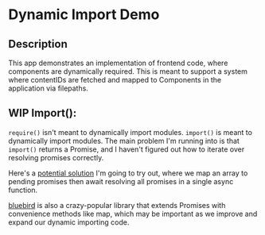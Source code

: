 # Dynamic Import Demo

## Description

This app demonstrates an implementation of frontend code, where components are dynamically required. This is meant to support a system where contentIDs are fetched and mapped to Components in the application via filepaths.

## WIP Import():

`require()` isn't meant to dynamically import modules. `import()` is meant to dynamically import modules. The main problem I'm running into is that `import()` returns a Promise, and I haven't figured out how to iterate over resolving promises correctly.

Here's a [potential solution](https://itnext.io/https-medium-com-popov4ik4-what-about-promises-in-loops-e94c97ad39c0) I'm going to try out, where we map an array to pending promises then await resolving all promises in a single async function.

[bluebird](https://github.com/petkaantonov/bluebird) is also a crazy-popular library that extends Promises with convenience methods like map, which may be important as we improve and expand our dynamic importing code.
